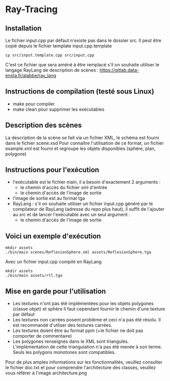 # Ray-Tracing

## Installation

Le fichier input.cpp par défaut n'existe pas dans le dossier src. Il peut être copié depuis le fichier template input.cpp.template

```
cp src/input.template.cpp src/input.cpp
```

C'est ce fichier que sera améné à être remplacé s'il on souhaite utiliser le langage RayLang de description de scènes :
https://gitlab.data-ensta.fr/alabbe/ray_lang

## Instructions de compilation (testé sous Linux)

- make pour compiler
- make clean pour supprimer les exécutables

## Description des scènes
La description de la scène se fait via un fichier XML, le schéma est fourni dans le fichier scene.xsd
Pour connaître l'utilisation de ce format, un fichier example.xml est fourni et regroupe les objets disponibles (sphère, plan, polygone)

## Instructions pour l'exécution
- l'exécutable est le fichier main, il a besoin d'exactement 2 arguments :
  - le chemin d'accès du fichier xml d'entrée
  - le chemin d'accès de l'image de sortie
- l'image de sortie est au format tga
- RayLang : s'il on souhaite utiliser un fichier input.cpp généré par le compilateur de RayLang (adresse du repo plus haut), il suffit de l'ajouter au src et de lancer l'exécutable avec un seul argument :
  - le chemin d'accès de l'image de sortie

## Voici un exemple d'exécution

```
mkdir assets
./bin/main scenes/ReflexionSphere.xml assets/ReflexionSphere.tga
```

Avec un fichier input.cpp compilé en RayLang

```
mkdir assets
./bin/main assets/rtl.tga
```

## Mise en garde pour l'utilisation
- Les textures n'ont pas été implémentées pour les objets polygones (classe objet) et sphère
  Il faut cependant fournir le chemin d'une texture par défaut
- Les textures non carrées posent problème et ceci n'a pas été résolu. Il est recommandé d'utliser des    textures carrées.
- Les textures doient être au format ppm (+le fichier ne doit pas comporter de commentaire)
- Les polygones renseignés dans le XML sont triangulés. L'implémentation de cette triangulation n'a pas été menée à son terme. Seuls les polygons monotones sont compatibles.

Pour de plus amples informations sur les fonctionnalités, veuillez consulter le fichier doc.txt et pour
comprendre l'architecture des classes, veuillez vous référer à l'image architecture.png